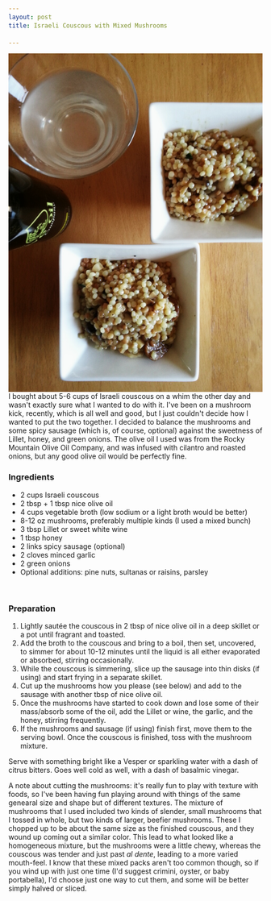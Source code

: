 ```yaml
---
layout: post
title: Israeli Couscous with Mixed Mushrooms

---
```


<img alt="Round pasta, square bowls" src="/assets/recipes/israeli-couscous-mushrooms.png" style="float:left;margin-right: 2em;" />
I bought about 5-6 cups of Israeli couscous on a whim the other day and wasn't exactly sure what I wanted to do with it.  I've been on a mushroom kick, recently, which is all well and good, but I just couldn't decide how I wanted to put the two together.  I decided to balance the mushrooms and some spicy sausage (which is, of course, optional) against the sweetness of Lillet, honey, and green onions.  The olive oil I used was from the Rocky Mountain Olive Oil Company, and was infused with cilantro and roasted onions, but any good olive oil would be perfectly fine.

### Ingredients

* 2 cups Israeli couscous
* 2 tbsp + 1 tbsp nice olive oil
* 4 cups vegetable broth (low sodium or a light broth would be better)
* 8-12 oz mushrooms, preferably multiple kinds (I used a mixed bunch)
* 3 tbsp Lillet or sweet white wine
* 1 tbsp honey
* 2 links spicy sausage (optional)
* 2 cloves minced garlic
* 2 green onions
* Optional additions: pine nuts, sultanas or raisins, parsley
<br clear="all" />

### Preparation

1. Lightly saut&eacute;e the couscous in 2 tbsp of nice olive oil in a deep skillet or a pot until fragrant and toasted.
2. Add the broth to the couscous and bring to a boil, then set, uncovered, to simmer for about 10-12 minutes until the liquid is all either evaporated or absorbed, stirring occasionally.
3. While the couscous is simmering, slice up the sausage into thin disks (if using) and start frying in a separate skillet.
4. Cut up the mushrooms how you please (see below) and add to the sausage with another tbsp of nice olive oil.
5. Once the mushrooms have started to cook down and lose some of their mass/absorb some of the oil, add the Lillet or wine, the garlic, and the honey, stirring frequently.
6. If the mushrooms and sausage (if using) finish first, move them to the serving bowl.  Once the couscous is finished, toss with the mushroom mixture.

Serve with something bright like a Vesper or sparkling water with a dash of citrus bitters.  Goes well cold as well, with a dash of basalmic vinegar.

A note about cutting the mushrooms: it's really fun to play with texture with foods, so I've been having fun playing around with things of the same genearal size and shape but of different textures.  The mixture of mushrooms that I used included two kinds of slender, small mushrooms that I tossed in whole, but two kinds of larger, beefier mushrooms.  These I chopped up to be about the same size as the finished couscous, and they wound up coming out a similar color.  This lead to what looked like a homogeneous mixture, but the mushrooms were a little chewy, whereas the couscous was tender and just past *al dente*, leading to a more varied mouth-feel.  I know that these mixed packs aren't too common though, so if you wind up with just one time (I'd suggest crimini, oyster, or baby portabella), I'd choose just one way to cut them, and some will be better simply halved or sliced.
